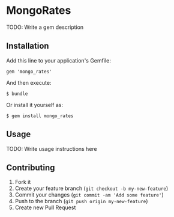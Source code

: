 # MongoRates

TODO: Write a gem description

## Installation

Add this line to your application's Gemfile:

    gem 'mongo_rates'

And then execute:

    $ bundle

Or install it yourself as:

    $ gem install mongo_rates

## Usage

TODO: Write usage instructions here

## Contributing

1. Fork it
2. Create your feature branch (`git checkout -b my-new-feature`)
3. Commit your changes (`git commit -am 'Add some feature'`)
4. Push to the branch (`git push origin my-new-feature`)
5. Create new Pull Request
